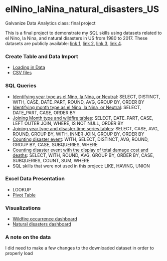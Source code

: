# elNino_laNina_natural_disasters_US
Galvanize Data Analytics class: final project

This is a final project to demonstrate my SQL skills using datasets related to el Nino, la Nina, and natural disasters in US from 1980 to 2017. These datasets are publicly available: [link 1](http://origin.cpc.ncep.noaa.gov/products/analysis_monitoring/ensostuff/ONI_v5.php), [link 2](https://www.ncdc.noaa.gov/billions/events/US/1980-2018), [link 3](https://www.ncdc.noaa.gov/billions/time-series), [link 4](https://www.ncdc.noaa.gov/societal-impacts/wildfires/ytd/0?params[]=acres&params[]=fires).

### Create Table and Data Import
* [Loading in Data](https://github.com/nitroamy/elNino_laNina_natural_disasters_US/tree/master/create_table_load_data)
* [CSV files](https://github.com/nitroamy/elNino_laNina_natural_disasters_US/tree/master/create_table_load_data/CSV%20Files)

### SQL Queries
* [Identifying year type as el Nino, la Nina, or Neutral](https://github.com/nitroamy/elNino_laNina_natural_disasters_US/blob/master/SQL_Queries/identifiying_year_type.sql):
SELECT, DISTINCT, WITH, CASE, DATE_PART, ROUND, AVG, GROUP BY, ORDER BY
* [Identifying month type as el Nino, la Nina, or Neutral](https://github.com/nitroamy/elNino_laNina_natural_disasters_US/blob/master/SQL_Queries/identifiying_month_type.sql):
SELECT, DATE_PART, CASE, ORDER BY
* [Joining Month type and wildfire tables](https://github.com/nitroamy/elNino_laNina_natural_disasters_US/blob/master/SQL_Queries/joining_monthtype_and_wildfire_tables.sql):
SELECT, DATE_PART, CASE, LEFT OUTER JOIN, WHERE, IS NOT NULL, ORDER BY
* [Joining year type and disaster time series tables](https://github.com/nitroamy/elNino_laNina_natural_disasters_US/blob/master/SQL_Queries/joining_monthtype_and_wildfire_tables.sql):
SELECT, CASE, AVG, ROUND, GROUP BY, WITH, INNER JOIN, GROUP BY, ORDER BY
* [Counting disaster event](https://github.com/nitroamy/elNino_laNina_natural_disasters_US/blob/master/SQL_Queries/counting_severe_disaster_events_each_year.sql):
WITH, SELECT, DISTINCT, AVG, ROUND, GROUP BY, CASE, SUBQUERIES, WHERE
* [Counting disaster event with the display of total damage cost and deaths](https://github.com/nitroamy/elNino_laNina_natural_disasters_US/blob/master/SQL_Queries/counting_disaster_events_and_total_damage_cost_deaths.sql):
SELECT, WITH, ROUND, AVG, GROUP BY, ORDER BY, CASE, SUBQUERIES, COUNT, SUM, WHERE
* SQL skills that were not used in this project: LIKE, HAVING, UNION

### Excel Data Presentation
* LOOKUP
* [Pivot Table](https://github.com/nitroamy/elNino_laNina_natural_disasters_US/blob/master/Excel/pivot%20table.xlsx)

### Visualizations
* [Wildfire occurrence dashboard](https://public.tableau.com/views/WildfireandelNinolaNina/wildfiredashboard?:embed=y&:display_count=yes&publish=yes)
* [Natural disasters dashboard]()
### A note on the data
I did need to make a few changes to the downloaded dataset in order to properly load
